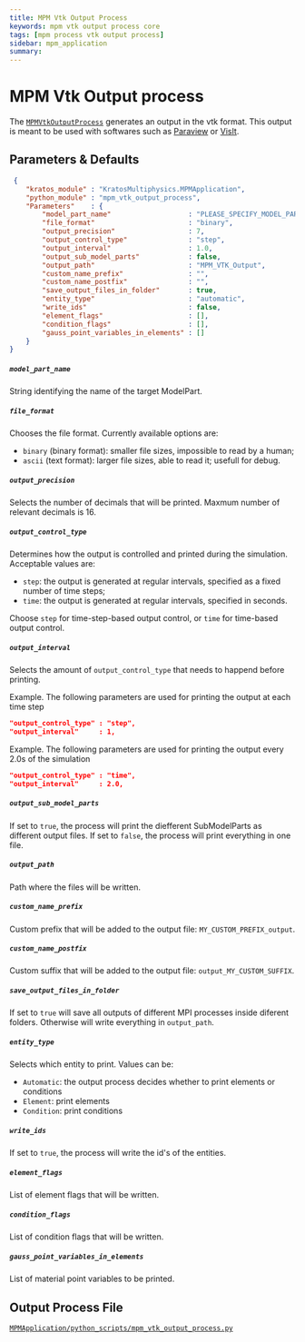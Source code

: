 ```yaml
---
title: MPM Vtk Output Process
keywords: mpm vtk output process core
tags: [mpm process vtk output process]
sidebar: mpm_application
summary: 
---
```


# MPM Vtk Output process

The [`MPMVtkOutputProcess`](https://github.com/KratosMultiphysics/Kratos/blob/master/applications/MPMApplication/python_scripts/mpm_vtk_output_process.py) generates an output in the vtk format. This output is meant to be used with softwares such as [Paraview](https://www.paraview.org/) or [VisIt](https://visit-dav.github.io/visit-website/).

## Parameters & Defaults

```json
 {
    "kratos_module" : "KratosMultiphysics.MPMApplication",
    "python_module" : "mpm_vtk_output_process",
    "Parameters"    : {
        "model_part_name"                   : "PLEASE_SPECIFY_MODEL_PART_NAME",
        "file_format"                       : "binary",
        "output_precision"                  : 7,
        "output_control_type"               : "step",
        "output_interval"                   : 1.0,
        "output_sub_model_parts"            : false,
        "output_path"                       : "MPM_VTK_Output",
        "custom_name_prefix"                : "",
        "custom_name_postfix"               : "",
        "save_output_files_in_folder"       : true,
        "entity_type"                       : "automatic",
        "write_ids"                         : false,
        "element_flags"                     : [],
        "condition_flags"                   : [],
        "gauss_point_variables_in_elements" : []
    }
}
```

##### `model_part_name`
String identifying the name of the target ModelPart.

##### `file_format`
Chooses the file format. Currently available options are:
- `binary` (binary format): smaller file sizes, impossible to read by a human;
- `ascii` (text format): larger file sizes, able to read it; usefull for debug.

##### `output_precision`
Selects the number of decimals that will be printed. Maxmum number of relevant decimals is 16.

##### `output_control_type`
Determines how the output is controlled and printed during the simulation. Acceptable values are:
* `step`: the output is generated at regular intervals, specified as a fixed number of time steps;
* `time`: the output is generated at regular intervals, specified in seconds.

Choose `step` for time-step-based output control, or `time` for time-based output control.

##### `output_interval`
Selects the amount of `output_control_type` that needs to happend before printing.

Example. The following parameters are used for printing the output at each time step
```json
"output_control_type" : "step",
"output_interval"     : 1,
```

Example. The following parameters are used for printing the output every 2.0s of the simulation
```json
"output_control_type" : "time",
"output_interval"     : 2.0,
```

##### `output_sub_model_parts`
If set to `true`, the process will print the diefferent SubModelParts as different output files.
If set to `false`, the process will print everything in one file.

##### `output_path`
Path where the files will be written.

##### `custom_name_prefix`
Custom prefix that will be added to the output file: `MY_CUSTOM_PREFIX_output`.

##### `custom_name_postfix`
Custom suffix that will be added to the output file: `output_MY_CUSTOM_SUFFIX`.

##### `save_output_files_in_folder`
If set to `true` will save all outputs of different MPI processes inside diferent folders. Otherwise will write everything in `output_path`.

##### `entity_type`
Selects which entity to print. Values can be:
- `Automatic`: the output process decides whether to print elements or conditions
- `Element`: print elements
- `Condition`: print conditions

##### `write_ids`
If set to `true`, the process will write the id's of the entities.

##### `element_flags`
List of element flags that will be written.

##### `condition_flags`
List of condition flags that will be written.

##### `gauss_point_variables_in_elements`
List of material point variables to be printed.

## Output Process File

[<i class="fa fa-github"></i> `MPMApplication/python_scripts/mpm_vtk_output_process.py`](https://github.com/KratosMultiphysics/Kratos/blob/master/applications/MPMApplication/python_scripts/mpm_vtk_output_process.py)
